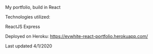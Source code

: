 My portfolio, build in React

Technologies utilized: 

ReactJS
Express

Deployed on Heroku: https://evwhite-react-portfolio.herokuapp.com/ 

Last updated 4/1/2020